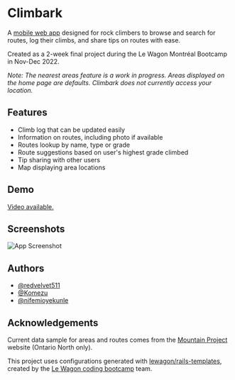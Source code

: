 # Climbark

A [mobile web app](http://www.climbark.com) designed for rock climbers to browse and search for routes, log their climbs, and share tips on routes with ease.

Created as a 2-week final project during the Le Wagon Montréal Bootcamp in Nov-Dec 2022.

*Note: The nearest areas feature is a work in progress. Areas displayed on the home page are defaults. Climbark does not currently access your location.*

## Features

- Climb log that can be updated easily
- Information on routes, including photo if available
- Routes lookup by name, type or grade
- Route suggestions based on user's highest grade climbed
- Tip sharing with other users
- Map displaying area locations

## Demo

[Video available.](https://youtu.be/3jZFHTANuRQ?t=2875)

## Screenshots

![App Screenshot](https://via.placeholder.com/468x300?text=App+Screenshot+Here)

## Authors

- [@redvelvet511](https://github.com/redvelvet511)
- [@Komezu](https://github.com/Komezu)
- [@nifemioyekunle](https://github.com/nifemioyekunle)

## Acknowledgements

Current data sample for areas and routes comes from the [Mountain Project](https://www.mountainproject.com/area/118724037/ontario-north-bouldering-and-rock) website (Ontario North only).

This project uses configurations generated with [lewagon/rails-templates](https://github.com/lewagon/rails-templates), created by the [Le Wagon coding bootcamp](https://www.lewagon.com) team.

